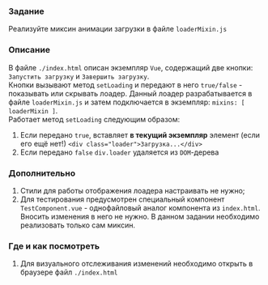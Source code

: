 ### Задание

Реализуйте миксин анимации загрузки в файле `loaderMixin.js`

### Описание

В файле `./index.html` описан экземпляр `Vue`, содержащий две кнопки: `Запустить загрузку`
и `Завершить загрузку`. <br>
Кнопки вызывают метод `setLoading` и передают в него `true/false` - показывать или
скрывать лоадер. Данный лоадер разрабатывается в файле `loaderMixin.js` и затем
подключается в экземпляр: `mixins: [ loaderMixin ]`. <br>
Работает метод `setLoading` следующим образом:

1. Если передано `true`, вставляет **в текущий экземпляр**
   элемент (если его ещё нет!) `<div class="loader">Загрузка...</div>`
2. Если передано `false` `div.loader` удаляется из `DOM`-дерева

### Дополнительно

1. Стили для работы отображения лоадера настраивать не нужно;
2. Для тестирования предусмотрен специальный компонент `TestComponent.vue` - однофайловый
   аналог компонента из `index.html`. Вносить изменения в него не нужно. В данном задании
   необходимо реализовать только сам миксин.

### Где и как посмотреть

1. Для визуального отслеживания изменений необходимо открыть в браузере
   файл `./index.html`